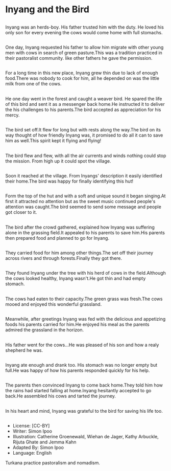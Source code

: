 # Inyang and the Bird

##
Inyang was an herds-boy. His father trusted him
with the duty. He loved his only son for every
evening the cows would come home with full
stomachs.

##
One day, Inyang requested his
father to allow him migrate with
other young men with cows in
search of green pasture.This
was a tradition practiced in
their pastoralist community. like
other fathers he gave the
permission.

##
For a long time in this new
place, Inyang grew thin due to
lack of enough food.There was
nobody to cook for him, all he
depended on was the little milk
from one of the cows.

##
He one day went in the forest and caught a weaver bird. He spared the life of this
bird and sent it as a messenger back home.He instructed it to deliver the his
challenges to his parents.The bird accepted as appreciation for his mercy.

##
The bird set off.It flew for long but with rests along the way.The bird on its way
thought of how friendly Inyang was, it promised to do all it can to save him as
well.This spirit kept it flying and flying!

##
The bird flew and flew, with all
the air currents and winds
nothing could stop the mission.
From high up it could spot the
village.

##
Soon it reached at the village. From Inyangs'
description it easily identified their home.The
bird was happy for finally identifying this hut!

##
Form the top of the hut and with a soft and
unique sound it began singing.At first it
attracted no attention but as the sweet music
continued people's attention was caught.The
bird seemed to send some message and
people got closer to it.

##
The bird after the crowd gathered, explained how Inyang was suffering alone in
the grassing field.It appealed to his parents to save him.His parents then
prepared food and planned to go for Inyang.

##
They carried food for him among other
things.The set off their journey across rivers
and through forests.Finally they got there.

##
They found Inyang under the tree with his herd
of cows in the field.Although the cows looked
healthy, Inyang wasn't.He got thin and had
empty stomach.

##
The cows had eaten to their capacity.The green
grass was fresh.The cows mooed and enjoyed
this wonderful grassland.

##
Meanwhile, after greetings Inyang was fed with the delicious and appetizing
foods his parents carried for him.He enjoyed his meal as the parents admired the
grassland in the horizon.

##
His father went for the cows...He was pleased of his son and how a realy
shepherd he was.

##
Inyang ate enough and drank too. His stomach
was no longer empty but full.He was happy of
how his parents responded quickly for his help.

##
The parents then convinced Inyang to come back home.They told him how the
rains had started falling at home.Inyang hesitantly accepted to go back.He
assembled his cows and tarted the journey.

##
In his heart and mind, Inyang was grateful to
the bird for saving his life too.

##
* License: [CC-BY]
* Writer: Simon Ipoo
* Illustration: Catherine Groenewald, Wiehan de Jager, Kathy Arbuckle, Rijuta Ghate and Jemma Kahn
* Adapted By: Simon Ipoo
* Language: English

Turkana practice pastoralism and nomadism.
